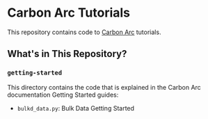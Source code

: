 # Carbon Arc Tutorials

This repository contains code to [Carbon Arc](https://github.com/Carbon-Arc/carbonarc) tutorials.

## What's in This Repository?

### `getting-started`
This directory contains the code that is explained in the Carbon Arc documentation Getting Started guides:
* `bulkd_data.py`: Bulk Data Getting Started
